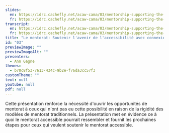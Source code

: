 ```yaml
---
slides:
  en: https://idrc.cachefly.net/acaw-cama/03/mentorship-supporting-the-future-of-accessibility-through-connection-slides-en.pptx
  fr: https://idrc.cachefly.net/acaw-cama/03/mentorship-supporting-the-future-of-accessibility-through-connection-slides-fr.pptx
transcript:
  en: https://idrc.cachefly.net/acaw-cama/03/mentorship-supporting-the-future-of-accessibility-through-connection-transcript-en.docx
  fr: https://idrc.cachefly.net/acaw-cama/03/mentorship-supporting-the-future-of-accessibility-through-connection-transcript-fr.docx
title: "Le mentorat: Soutenir l'avenir de l'accessibilité avec connexion"
id: "03"
previewImage: ""
previewImageAlt: ""
presenters:
  - Ann Gagne
themes:
  - b70c8f53-7613-434c-9b2e-f76da3cc57f3
customTheme: ""
text: null
youtube: null
pdf: null
---
```

Cette présentation renforce la nécessité d'ouvrir les opportunités de mentorat à ceux qui n'ont pas eu cette possibilité en raison de la rigidité des modèles de mentorat traditionnels. La présentation met en évidence ce à quoi le mentorat accessible pourrait ressembler et fournit les prochaines étapes pour ceux qui veulent soutenir le mentorat accessible.
